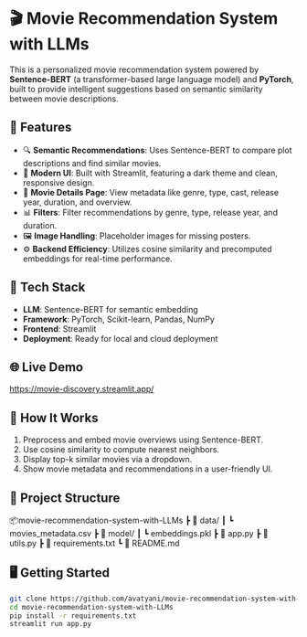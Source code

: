# 🎬 Movie Recommendation System with LLMs

This is a personalized movie recommendation system powered by **Sentence-BERT** (a transformer-based large language model) and **PyTorch**, built to provide intelligent suggestions based on semantic similarity between movie descriptions.

## 🚀 Features

- 🔍 **Semantic Recommendations**: Uses Sentence-BERT to compare plot descriptions and find similar movies.
- 🎨 **Modern UI**: Built with Streamlit, featuring a dark theme and clean, responsive design.
- 🎥 **Movie Details Page**: View metadata like genre, type, cast, release year, duration, and overview.
- 📊 **Filters**: Filter recommendations by genre, type, release year, and duration.
- 🖼️ **Image Handling**: Placeholder images for missing posters.
- ⚙️ **Backend Efficiency**: Utilizes cosine similarity and precomputed embeddings for real-time performance.

## 🧠 Tech Stack

- **LLM**: Sentence-BERT for semantic embedding
- **Framework**: PyTorch, Scikit-learn, Pandas, NumPy
- **Frontend**: Streamlit
- **Deployment**: Ready for local and cloud deployment

## 🌐 Live Demo

https://movie-discovery.streamlit.app/

## 🧪 How It Works

1. Preprocess and embed movie overviews using Sentence-BERT.
2. Use cosine similarity to compute nearest neighbors.
3. Display top-k similar movies via a dropdown.
4. Show movie metadata and recommendations in a user-friendly UI.

## 📁 Project Structure
📦movie-recommendation-system-with-LLMs ┣ 📁 data/ ┃ ┗ movies_metadata.csv ┣ 📁 model/ ┃ ┗ embeddings.pkl ┣ 📄 app.py ┣ 📄 utils.py ┣ 📄 requirements.txt ┗ 📄 README.md

## 🖥️ Getting Started

```bash
git clone https://github.com/avatyani/movie-recommendation-system-with-LLMs.git
cd movie-recommendation-system-with-LLMs
pip install -r requirements.txt
streamlit run app.py

